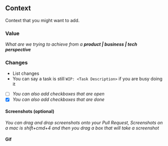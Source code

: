 ## Context

Context that you might want to add.

### Value
 
 _What are we trying to achieve from a **product | business | tech perspective**_

### Changes

- List changes
- You can say a task is still `WIP: <Task Description>` if you are busy doing it
- [ ] _You can also add checkboxes that are open_
- [x] _You can also add checkboxes that are done_

#### Screenshots (optional)

_You can drag and drop screenshots onto your Pull Request, Screenshots on a mac is shift+cmd+4 and then you drag
a box that will take a screenshot_

#### Gif
